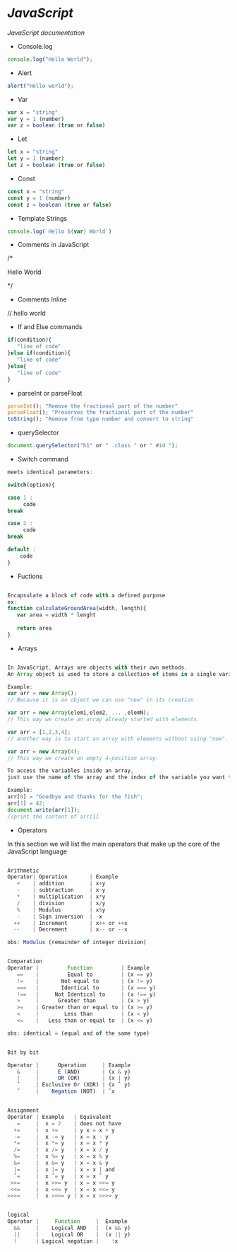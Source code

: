 # _JavaScript_
_JavaScript documentation_

* Console.log
~~~javascript
console.log("Hello World");
~~~

* Alert
~~~javascript
alert("Hello world");
~~~

* Var 
~~~javascript
var x = "string"
var y = 1 (number)
var z = boolean (true or false)
~~~

* Let
~~~javascript
let x = "string"
let y = 1 (number)
let z = boolean (true or false)
~~~

* Const
~~~javascript
const x = "string"
const y = 1 (number)
const z = boolean (true or false)
~~~

* Template Strings
~~~javascript
console.log(`Hello ${var} World`)
~~~

* Comments in JavaScript

/*

 Hello World
 
*/ 

* Comments Inline

// hello world

* If and Else commands
~~~javascript
if(condition){
   "line of code"
}else if(condition){
   "line of code"
}else{
   "line of code"
}
~~~

* parseInt or parseFloat
~~~javascript
parseInt(); "Remove the fractional part of the number"
parseFloat(); "Preserves the fractional part of the number"
toString(); "Remove from type number and convert to string"
~~~

* querySelector
~~~javascript
document.querySelector("h1" or " .class " or " #id ");
~~~

* Switch command
~~~javascript
meets identical parameters:

switch(option){

case 1 :
     code
break

case 2 :
     code
break

default :
    code
}
~~~

* Fuctions 
~~~javascript

Encapsulate a block of code with a defined purpose
ex:
function calculateGroundArea(width, length){
   var area = width * lenght
   
   return area
}

~~~

* Arrays
~~~javascript

In JavaScript, Arrays are objects with their own methods.
An Array object is used to store a collection of items in a single variable.

Example:
var arr = new Array();
// Because it is an object we can use "new" in its creation

var arr = new Array(elem1,elem2, ... ,elemN);
// This way we create an array already started with elements.

var arr = [1,2,3,4];
// another way is to start an array with elements without using "new".

var arr = new Array(4);
// This way we create an empty 4-position array.

To access the variables inside an array, 
just use the name of the array and the index of the variable you want to access.

Example:
arr[0] = "Goodbye and thanks for the fish";
arr[1] = 42;
document.write(arr[1]);
//print the content of arr[1]

~~~

* Operators

In this section we will list the main operators that make up the core of the JavaScript language
~~~javascript

Arithmetic
Operator| Operation       | Example
   +    | addition        | x+y
   -    | subtraction     | x-y
   *    | multiplication  | x*y
   /    | division        | x/y
   %    | Modulus         | x%y
   -    | Sign inversion  | -x
  ++    | Increment       | x++ or ++x
  --    | Decrement       | x-- or --x

obs: Modulus (remainder of integer division)
~~~

~~~javascript

Comparation
Operator |         Function         | Example
   ==    |         Equal to         | (x == y)
   !=    |       Not equal to       | (x != y)
   ===   |       Identical to       | (x === y)
   !==   |     Not Identical to     | (x !== y)
   >     |      Greater than        | (x > y)
   >=    | Greater than or equal to | (x >= y)
   <     |        Less than         | (x < y)
   <=    |   Less than or equal to  | (x <= y)

obs: identical = (equal and of the same type)
~~~

~~~javascript

Bit by bit

Operator |      Operation     | Example
   &     |      E (AND)       | (x & y)
   |     |      OR (OR)       | (x | y)
   ˆ     | Exclusive Or (XOR) | (x ˆ y)
   ˜     |    Negation (NOT)  | ˜x

~~~

~~~javascript

Assignment
Operator | Example   | Equivalent
   =     |  x = 2    | does not have
  +=     |  x +=     | y x = x + y
  -=     |  x -= y   | x = x - y
  *=     |  x *= y   | x = x * y
  /=     |  x /= y   | x = x / y
  %=     |  x %= y   | x = x % y
  &=     |  x &= y   | x = x & y
  |=     |  x |= y   | x = x | and
  ˆ=     |  x ˆ= y   | x = x ˆ y
 >>=     |  x >>= y  | x = x >>= y
 <<=     |  x <<= y  | x = x <<= y
>>>=     |  x >>>= y | x = x >>>= y

~~~

~~~javascript

logical
Operator |     Function     |  Example
  &&     |    Logical AND   |  (x && y)
  ||     |    Logical OR    |  (x || y)
  !      | Logical negation |    !x

~~~
